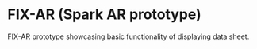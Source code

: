# FIX-AR (Spark AR prototype) 
 FIX-AR prototype showcasing basic functionality of displaying data sheet.
